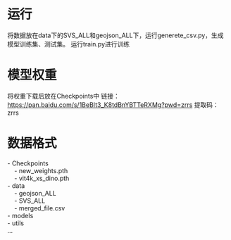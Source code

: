 # 运行
将数据放在data下的SVS_ALL和geojson_ALL下，运行generete_csv.py，生成模型训练集、测试集。
运行train.py进行训练
# 模型权重
将权重下载后放在Checkpoints中
链接：https://pan.baidu.com/s/1BeBIt3_K8tdBnYBTTeRXMg?pwd=zrrs 
提取码：zrrs
# 数据格式
-&nbsp;Checkpoints\
&nbsp;&nbsp;&nbsp;&nbsp;- new_weights.pth\
&nbsp;&nbsp;&nbsp;&nbsp;- vit4k_xs_dino.pth\
-&nbsp;data\
&nbsp;&nbsp;&nbsp;&nbsp;- geojson_ALL\
&nbsp;&nbsp;&nbsp;&nbsp;- SVS_ALL\
&nbsp;&nbsp;&nbsp;&nbsp;- merged_file.csv\
-&nbsp;models\
-&nbsp;utils\
...
